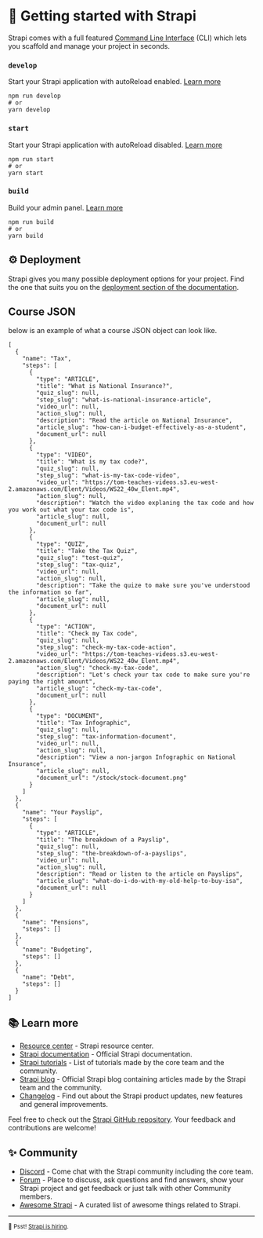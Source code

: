 # 🚀 Getting started with Strapi

Strapi comes with a full featured [Command Line Interface](https://docs.strapi.io/developer-docs/latest/developer-resources/cli/CLI.html) (CLI) which lets you scaffold and manage your project in seconds.

### `develop`

Start your Strapi application with autoReload enabled. [Learn more](https://docs.strapi.io/developer-docs/latest/developer-resources/cli/CLI.html#strapi-develop)

```
npm run develop
# or
yarn develop
```

### `start`

Start your Strapi application with autoReload disabled. [Learn more](https://docs.strapi.io/developer-docs/latest/developer-resources/cli/CLI.html#strapi-start)

```
npm run start
# or
yarn start
```

### `build`

Build your admin panel. [Learn more](https://docs.strapi.io/developer-docs/latest/developer-resources/cli/CLI.html#strapi-build)

```
npm run build
# or
yarn build
```

## ⚙️ Deployment

Strapi gives you many possible deployment options for your project. Find the one that suits you on the [deployment section of the documentation](https://docs.strapi.io/developer-docs/latest/setup-deployment-guides/deployment.html).

## Course JSON

below is an example of what a course JSON object can look like. 

```
[
  {
    "name": "Tax",
    "steps": [
      {
        "type": "ARTICLE",
        "title": "What is National Insurance?",
        "quiz_slug": null,
        "step_slug": "what-is-national-insurance-article",
        "video_url": null,
        "action_slug": null,
        "description": "Read the article on National Insurance",
        "article_slug": "how-can-i-budget-effectively-as-a-student",
        "document_url": null
      },
      {
        "type": "VIDEO",
        "title": "What is my tax code?",
        "quiz_slug": null,
        "step_slug": "what-is-my-tax-code-video",
        "video_url": "https://tom-teaches-videos.s3.eu-west-2.amazonaws.com/Elent/Videos/WS22_40w_Elent.mp4",
        "action_slug": null,
        "description": "Watch the video explaning the tax code and how you work out what your tax code is",
        "article_slug": null,
        "document_url": null
      },
      {
        "type": "QUIZ",
        "title": "Take the Tax Quiz",
        "quiz_slug": "test-quiz",
        "step_slug": "tax-quiz",
        "video_url": null,
        "action_slug": null,
        "description": "Take the quize to make sure you've understood the information so far",
        "article_slug": null,
        "document_url": null
      },
      {
        "type": "ACTION",
        "title": "Check my Tax code",
        "quiz_slug": null,
        "step_slug": "check-my-tax-code-action",
        "video_url": "https://tom-teaches-videos.s3.eu-west-2.amazonaws.com/Elent/Videos/WS22_40w_Elent.mp4",
        "action_slug": "check-my-tax-code",
        "description": "Let's check your tax code to make sure you're paying the right amount",
        "article_slug": "check-my-tax-code",
        "document_url": null
      },
      {
        "type": "DOCUMENT",
        "title": "Tax Infographic",
        "quiz_slug": null,
        "step_slug": "tax-information-document",
        "video_url": null,
        "action_slug": null,
        "description": "View a non-jargon Infographic on National Insurance",
        "article_slug": null,
        "document_url": "/stock/stock-document.png"
      }
    ]
  },
  {
    "name": "Your Payslip",
    "steps": [
      {
        "type": "ARTICLE",
        "title": "The breakdown of a Payslip",
        "quiz_slug": null,
        "step_slug": "the-breakdown-of-a-payslips",
        "video_url": null,
        "action_slug": null,
        "description": "Read or listen to the article on Payslips",
        "article_slug": "what-do-i-do-with-my-old-help-to-buy-isa",
        "document_url": null
      }
    ]
  },
  {
    "name": "Pensions",
    "steps": []
  },
  {
    "name": "Budgeting",
    "steps": []
  },
  {
    "name": "Debt",
    "steps": []
  }
]
```

## 📚 Learn more

- [Resource center](https://strapi.io/resource-center) - Strapi resource center.
- [Strapi documentation](https://docs.strapi.io) - Official Strapi documentation.
- [Strapi tutorials](https://strapi.io/tutorials) - List of tutorials made by the core team and the community.
- [Strapi blog](https://docs.strapi.io) - Official Strapi blog containing articles made by the Strapi team and the community.
- [Changelog](https://strapi.io/changelog) - Find out about the Strapi product updates, new features and general improvements.

Feel free to check out the [Strapi GitHub repository](https://github.com/strapi/strapi). Your feedback and contributions are welcome!

## ✨ Community

- [Discord](https://discord.strapi.io) - Come chat with the Strapi community including the core team.
- [Forum](https://forum.strapi.io/) - Place to discuss, ask questions and find answers, show your Strapi project and get feedback or just talk with other Community members.
- [Awesome Strapi](https://github.com/strapi/awesome-strapi) - A curated list of awesome things related to Strapi.

---

<sub>🤫 Psst! [Strapi is hiring](https://strapi.io/careers).</sub>
